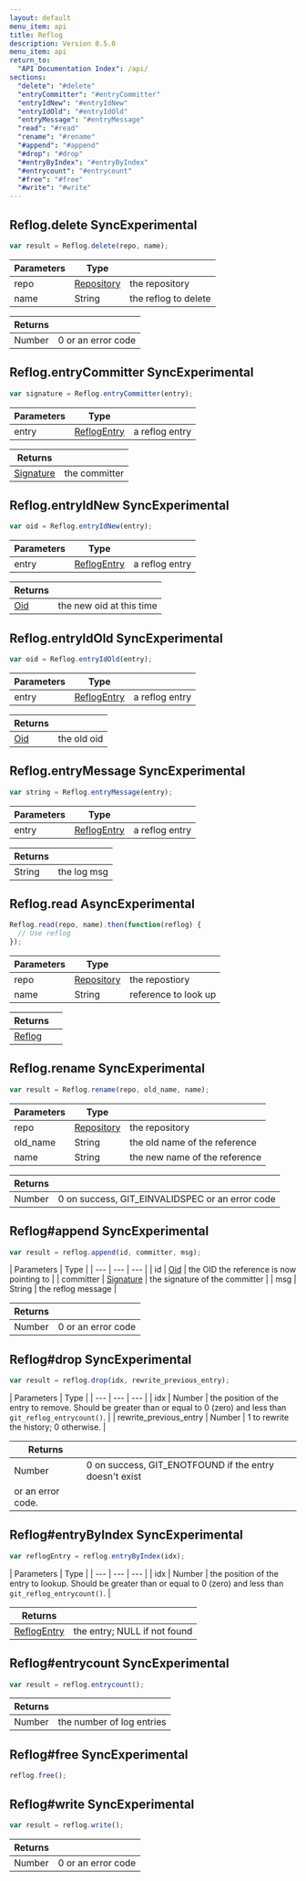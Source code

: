 ```yaml
---
layout: default
menu_item: api
title: Reflog
description: Version 0.5.0
menu_item: api
return_to:
  "API Documentation Index": /api/
sections:
  "delete": "#delete"
  "entryCommitter": "#entryCommitter"
  "entryIdNew": "#entryIdNew"
  "entryIdOld": "#entryIdOld"
  "entryMessage": "#entryMessage"
  "read": "#read"
  "rename": "#rename"
  "#append": "#append"
  "#drop": "#drop"
  "#entryByIndex": "#entryByIndex"
  "#entrycount": "#entrycount"
  "#free": "#free"
  "#write": "#write"
---
```


## <a name="delete"></a><span>Reflog.</span>delete <span class="tags"><span class="sync">Sync</span><span class="experimental">Experimental</span></span>

```js
var result = Reflog.delete(repo, name);
```

| Parameters | Type |   |
| --- | --- | --- |
| repo | [Repository](/api/repository/) | the repository |
| name | String | the reflog to delete |

| Returns |  |
| --- | --- |
| Number |  0 or an error code |

## <a name="entryCommitter"></a><span>Reflog.</span>entryCommitter <span class="tags"><span class="sync">Sync</span><span class="experimental">Experimental</span></span>

```js
var signature = Reflog.entryCommitter(entry);
```

| Parameters | Type |   |
| --- | --- | --- |
| entry | [ReflogEntry](/api/reflog_entry/) | a reflog entry |

| Returns |  |
| --- | --- |
| [Signature](/api/signature/) |  the committer |

## <a name="entryIdNew"></a><span>Reflog.</span>entryIdNew <span class="tags"><span class="sync">Sync</span><span class="experimental">Experimental</span></span>

```js
var oid = Reflog.entryIdNew(entry);
```

| Parameters | Type |   |
| --- | --- | --- |
| entry | [ReflogEntry](/api/reflog_entry/) | a reflog entry |

| Returns |  |
| --- | --- |
| [Oid](/api/oid/) |  the new oid at this time |

## <a name="entryIdOld"></a><span>Reflog.</span>entryIdOld <span class="tags"><span class="sync">Sync</span><span class="experimental">Experimental</span></span>

```js
var oid = Reflog.entryIdOld(entry);
```

| Parameters | Type |   |
| --- | --- | --- |
| entry | [ReflogEntry](/api/reflog_entry/) | a reflog entry |

| Returns |  |
| --- | --- |
| [Oid](/api/oid/) |  the old oid |

## <a name="entryMessage"></a><span>Reflog.</span>entryMessage <span class="tags"><span class="sync">Sync</span><span class="experimental">Experimental</span></span>

```js
var string = Reflog.entryMessage(entry);
```

| Parameters | Type |   |
| --- | --- | --- |
| entry | [ReflogEntry](/api/reflog_entry/) | a reflog entry |

| Returns |  |
| --- | --- |
| String |  the log msg |

## <a name="read"></a><span>Reflog.</span>read <span class="tags"><span class="async">Async</span><span class="experimental">Experimental</span></span>

```js
Reflog.read(repo, name).then(function(reflog) {
  // Use reflog
});
```

| Parameters | Type |   |
| --- | --- | --- |
| repo | [Repository](/api/repository/) | the repostiory |
| name | String | reference to look up |

| Returns |  |
| --- | --- |
| [Reflog](/api/reflog/) |  |

## <a name="rename"></a><span>Reflog.</span>rename <span class="tags"><span class="sync">Sync</span><span class="experimental">Experimental</span></span>

```js
var result = Reflog.rename(repo, old_name, name);
```

| Parameters | Type |   |
| --- | --- | --- |
| repo | [Repository](/api/repository/) | the repository |
| old_name | String | the old name of the reference |
| name | String | the new name of the reference |

| Returns |  |
| --- | --- |
| Number |  0 on success, GIT_EINVALIDSPEC or an error code |

## <a name="append"></a><span>Reflog#</span>append <span class="tags"><span class="sync">Sync</span><span class="experimental">Experimental</span></span>

```js
var result = reflog.append(id, committer, msg);
```

| Parameters | Type |
| --- | --- | --- |
| id | [Oid](/api/oid/) | the OID the reference is now pointing to |
| committer | [Signature](/api/signature/) | the signature of the committer |
| msg | String | the reflog message |

| Returns |  |
| --- | --- |
| Number |  0 or an error code |

## <a name="drop"></a><span>Reflog#</span>drop <span class="tags"><span class="sync">Sync</span><span class="experimental">Experimental</span></span>

```js
var result = reflog.drop(idx, rewrite_previous_entry);
```

| Parameters | Type |
| --- | --- | --- |
| idx | Number | the position of the entry to remove. Should be greater than or equal to 0 (zero) and less than `git_reflog_entrycount()`. |
| rewrite_previous_entry | Number | 1 to rewrite the history; 0 otherwise. |

| Returns |  |
| --- | --- |
| Number |  0 on success, GIT_ENOTFOUND if the entry doesn't exist
 or an error code. |

## <a name="entryByIndex"></a><span>Reflog#</span>entryByIndex <span class="tags"><span class="sync">Sync</span><span class="experimental">Experimental</span></span>

```js
var reflogEntry = reflog.entryByIndex(idx);
```

| Parameters | Type |
| --- | --- | --- |
| idx | Number | the position of the entry to lookup. Should be greater than or equal to 0 (zero) and less than `git_reflog_entrycount()`. |

| Returns |  |
| --- | --- |
| [ReflogEntry](/api/reflog_entry/) |  the entry; NULL if not found |

## <a name="entrycount"></a><span>Reflog#</span>entrycount <span class="tags"><span class="sync">Sync</span><span class="experimental">Experimental</span></span>

```js
var result = reflog.entrycount();
```

| Returns |  |
| --- | --- |
| Number |  the number of log entries |

## <a name="free"></a><span>Reflog#</span>free <span class="tags"><span class="sync">Sync</span><span class="experimental">Experimental</span></span>

```js
reflog.free();
```

## <a name="write"></a><span>Reflog#</span>write <span class="tags"><span class="sync">Sync</span><span class="experimental">Experimental</span></span>

```js
var result = reflog.write();
```

| Returns |  |
| --- | --- |
| Number |  0 or an error code |


